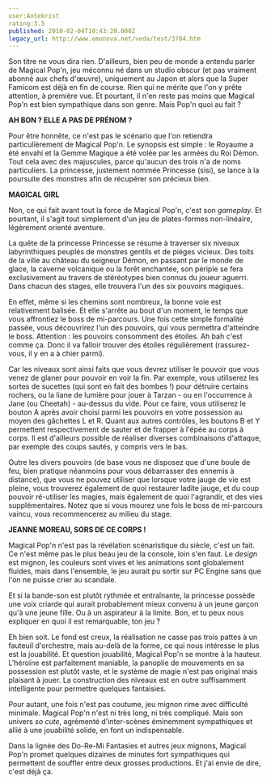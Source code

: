 ```yaml
---
user:Antekrist
rating:3.5
published: 2010-02-04T10:43:20.000Z
legacy_url: http://www.emunova.net/veda/test/3704.htm
---
```

Son titre ne vous dira rien. D'ailleurs, bien peu de monde a entendu parler de Magical Pop'n, jeu méconnu né dans un studio obscur (et pas vraiment abonné aux chefs d'œuvre), uniquement au Japon et alors que la Super Famicom est déjà en fin de course. Rien qui ne mérite que l'on y prête attention, à première vue. Et pourtant, il n'en reste pas moins que Magical Pop'n est bien sympathique dans son genre. Mais Pop'n quoi au fait ?  

  

**AH BON ? ELLE A PAS DE PRÉNOM ?**  

Pour être honnête, ce n'est pas le scénario que l'on retiendra particulièrement de Magical Pop'n. Le synopsis est simple : le Royaume a été envahi et la Gemme Magique a été volée par les armées du Roi Démon. Tout cela avec des majuscules, parce qu'aucun des trois n'a de noms particuliers. La princesse, justement nommée Princesse (sisi), se lance à la poursuite des monstres afin de récupérer son précieux bien.  

  

**MAGICAL GIRL**  

Non, ce qui fait avant tout la force de Magical Pop'n, c'est son _gameplay_. Et pourtant, il s'agit tout simplement d'un jeu de plates-formes non-linéaire, légèrement orienté aventure.  

La quête de la princesse Princesse se résume à traverser six niveaux labyrinthiques peuplés de monstres gentils et de pièges vicieux. Des toits de la ville au château du seigneur Démon, en passant par le monde de glace, la caverne volcanique ou la forêt enchantée, son périple se fera exclusivement au travers de stéréotypes bien connus du joueur aguerri. Dans chacun des stages, elle trouvera l'un des six pouvoirs magiques.  

En effet, même si les chemins sont nombreux, la bonne voie est relativement balisée. Et elle s'arrête au bout d'un moment, le temps que vous affrontiez le boss de mi-parcours. Une fois cette simple formalité passée, vous découvrirez l'un des pouvoirs, qui vous permettra d'atteindre le boss. Attention : les pouvoirs consomment des étoiles. Ah bah c'est comme ça. Donc il va falloir trouver des étoiles régulièrement (rassurez-vous, il y en a à chier parmi).  

Car les niveaux sont ainsi faits que vous devrez utiliser le pouvoir que vous venez de glaner pour pouvoir en voir la fin. Par exemple, vous utiliserez les sortes de sucettes (qui sont en fait des bombes !) pour détruire certains rochers, ou la liane de lumière pour jouer à Tarzan - ou en l'occurrence à Jane (ou Cheetah) - au-dessus du vide. Pour ce faire, vous utiliserez le bouton A après avoir choisi parmi les pouvoirs en votre possession au moyen des gâchettes L et R. Quant aux autres contrôles, les boutons B et Y permettent respectivement de sauter et de frapper à l'épée au corps à corps. Il est d'ailleurs possible de réaliser diverses combinaisons d'attaque, par exemple des coups sautés, y compris vers le bas.  

Outre les divers pouvoirs (de base vous ne disposez que d'une boule de feu, bien pratique néanmoins pour vous débarrasser des ennemis à distance), que vous ne pouvez utiliser que lorsque votre jauge de vie est pleine, vous trouverez également de quoi restaurer ladite jauge, et du coup pouvoir ré-utiliser les magies, mais également de quoi l'agrandir, et des vies supplémentaires. Notez que si vous mourez une fois le boss de mi-parcours vaincu, vous recommencerez au milieu du stage.  

  

**JEANNE MOREAU, SORS DE CE CORPS !**  

Magical Pop'n n'est pas la révélation scénaristique du siècle, c'est un fait. Ce n'est même pas le plus beau jeu de la console, loin s'en faut. Le _design_ est mignon, les couleurs sont vives et les animations sont globalement fluides, mais dans l'ensemble, le jeu aurait pu sortir sur PC Engine sans que l'on ne puisse crier au scandale.  

Et si la bande-son est plutôt rythmée et entraînante, la princesse possède une voix criarde qui aurait probablement mieux convenu à un jeune garçon qu'à une jeune fille. Ou à un aspirateur à la limite. Bon, et tu peux nous expliquer en quoi il est remarquable, ton jeu ?  

Eh bien soit. Le fond est creux, la réalisation ne casse pas trois pattes à un fauteuil d'orchestre, mais au-delà de la forme, ce qui nous intéresse le plus est la jouabilité. Et question jouabilité, Magical Pop'n se montre à la hauteur. L'héroïne est parfaitement maniable, la panoplie de mouvements en sa possession est plutôt vaste, et le système de magie n'est pas original mais plaisant à jouer. La construction des niveaux est en outre suffisamment intelligente pour permettre quelques fantaisies.  

Pour autant, une fois n'est pas coutume, jeu mignon rime avec difficulté minimale. Magical Pop'n n'est ni très long, ni très compliqué. Mais son univers _so cute_, agrémenté d'inter-scènes éminemment sympathiques et allié à une jouabilité solide, en font un indispensable.  

Dans la lignée des Do-Re-Mi Fantasies et autres jeux mignons, Magical Pop'n promet quelques dizaines de minutes fort sympathiques qui permettent de souffler entre deux grosses productions. Et j'ai envie de dire, c'est déjà ça.